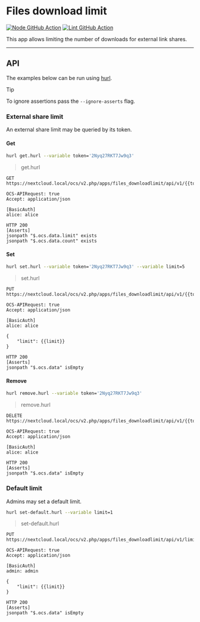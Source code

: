 # Files download limit

[![Node GitHub Action](https://github.com/nextcloud/files_downloadlimit/workflows/Node/badge.svg)](https://github.com/nextcloud/files_downloadlimit/actions?query=workflow%3ANode)
[![Lint GitHub Action](https://github.com/nextcloud/files_downloadlimit/workflows/Lint/badge.svg)](https://github.com/nextcloud/files_downloadlimit/actions?query=workflow%3ALint)

This app allows limiting the number of downloads for external link shares.

---

## API

The examples below can be run using [hurl](https://github.com/Orange-OpenSource/hurl).

> [!TIP]
> To ignore assertions pass the `--ignore-asserts` flag.

### External share limit

An external share limit may be queried by its token.

#### Get

```sh
hurl get.hurl --variable token='2Nyq27RKT7Jw9q3'
```

> get.hurl
```hurl
GET https://nextcloud.local/ocs/v2.php/apps/files_downloadlimit/api/v1/{{token}}/limit

OCS-APIRequest: true
Accept: application/json

[BasicAuth]
alice: alice

HTTP 200
[Asserts]
jsonpath "$.ocs.data.limit" exists
jsonpath "$.ocs.data.count" exists
```

#### Set

```sh
hurl set.hurl --variable token='2Nyq27RKT7Jw9q3' --variable limit=5
```

> set.hurl
```hurl
PUT https://nextcloud.local/ocs/v2.php/apps/files_downloadlimit/api/v1/{{token}}/limit

OCS-APIRequest: true
Accept: application/json

[BasicAuth]
alice: alice

{
	"limit": {{limit}}
}

HTTP 200
[Asserts]
jsonpath "$.ocs.data" isEmpty
```

#### Remove

```sh
hurl remove.hurl --variable token='2Nyq27RKT7Jw9q3'
```

> remove.hurl
```hurl
DELETE https://nextcloud.local/ocs/v2.php/apps/files_downloadlimit/api/v1/{{token}}/limit

OCS-APIRequest: true
Accept: application/json

[BasicAuth]
alice: alice

HTTP 200
[Asserts]
jsonpath "$.ocs.data" isEmpty
```

### Default limit

Admins may set a default limit.

```sh
hurl set-default.hurl --variable limit=1
```

> set-default.hurl
```hurl
PUT https://nextcloud.local/ocs/v2.php/apps/files_downloadlimit/api/v1/limit

OCS-APIRequest: true
Accept: application/json

[BasicAuth]
admin: admin

{
    "limit": {{limit}}
}

HTTP 200
[Asserts]
jsonpath "$.ocs.data" isEmpty
```
